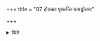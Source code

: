 +++
title = "07 होत्रकाः पृच्छन्ति यत्षड्ढोतारः"

+++

<details><summary>थिते</summary>

7. The Hotraka-s ask, “When the Śaḍḍhotr̥s performed the sacrificial session with whom as Gr̥hapati did they prosper (and) with whom did they arrange the seasons?”  
</details>
